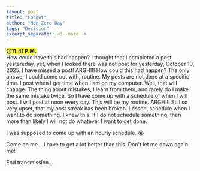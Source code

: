 ```yaml
---
layout: post
title: "Forgot"
author: "Non-Zero Day"
tags: "Decision"
excerpt_separator: <!--more-->
---
```

<span style="background-color: yellow;font-weight: bold;">@11:41 P.M.</span><br />
How could have this had happen? I thought that I completed a post yestereday, yet, when I looked there<!--more--> was not post for yesterday, October 10, 2025.  I have missed a post! ARGH!!! How could this had happen? The only answer I could come out with, routine. My posts are not done at a specific time. I post when I get time when I am on my computer. Well, that will change. The thing about mistakes, I learn from them, and rarely do I make the same mistake twice. So I have come up with a schedule of when I will post. I will post at noon every day. This will be my routine. ARGH!!! Still so very upset, that my post streak has been broken. Lesson, schedule when I want to do something. I knew this. If I do not schedule something, then more than likely I will not do whatever I want to get done.

I was supposed to come up with an hourly schedule. 😭

Come on me... I have to get a lot better than this. Don't let me down again me!

End transmission...
